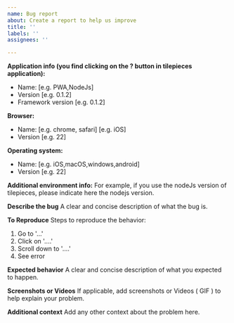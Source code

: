 ```yaml
---
name: Bug report
about: Create a report to help us improve
title: ''
labels: ''
assignees: ''

---
```


**Application info (you find clicking on the ? button in tilepieces application):**
 - Name: [e.g. PWA,NodeJs]
 - Version [e.g. 0.1.2]
 - Framework version [e.g. 0.1.2]

**Browser:**
 - Name: [e.g. chrome, safari] [e.g. iOS]
 - Version [e.g. 22]

**Operating system:**
 - Name: [e.g. iOS,macOS,windows,android]
 - Version [e.g. 22]

**Additional environment info:**
For example, if you use the nodeJs version of tilepieces, please indicate here the nodejs version.
 
**Describe the bug**
A clear and concise description of what the bug is.

**To Reproduce**
Steps to reproduce the behavior:
1. Go to '...'
2. Click on '....'
3. Scroll down to '....'
4. See error

**Expected behavior**
A clear and concise description of what you expected to happen.

**Screenshots or Videos**
If applicable, add screenshots or Videos ( GIF ) to help explain your problem.

**Additional context**
Add any other context about the problem here.
